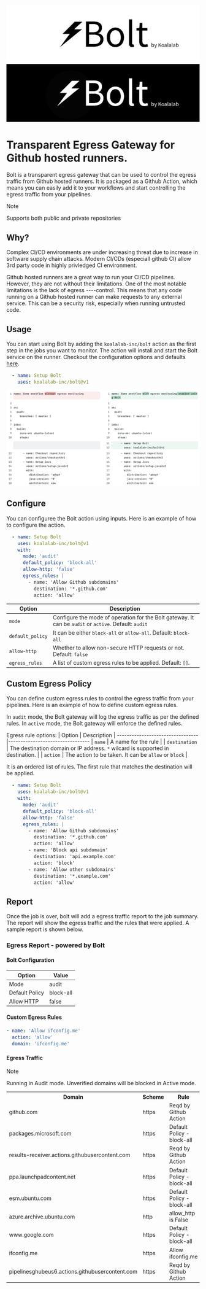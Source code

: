 ![Bolt](assets/imgs/bolt-header-light.png#gh-light-mode-only)
![Bolt](assets/imgs/bolt-header-dark.png#gh-dark-mode-only)
# Transparent Egress Gateway for Github hosted runners.


Bolt is a transparent egress gateway that can be used to control the egress traffic from Github hosted runners. It is packaged as a Github Action, which means you can easily add it to your workflows and start controlling the egress traffic from your pipelines.

> [!NOTE]
> 
> Supports both public and private repositories


## Why?

Complex CI/CD environments are under increasing threat due to increase in software supply chain attacks. Modern CI/CDs (especiall github CI) allow 3rd party code in highly privledged CI environment.

Github hosted runners are a great way to run your CI/CD pipelines. However, they are not without their limitations. One of the most notable limitations is the lack of egress ----control. This means that any code running on a Github hosted runner can make requests to any external service. This can be a security risk, especially when running untrusted code.

## Usage
You can start using Bolt by adding the `koalalab-inc/bolt` action as the first step in the jobs you want to monitor. The action will install and start the Bolt service on the runner. Checkout the configuration options and defaults [here](#Configure).

```yaml
  - name: Setup Bolt
    uses: koalalab-inc/bolt@v1
```

![bolt-usage-before-after.png](assets/imgs/bolt-usage-before-after.png)

## Configure
You can configuree the Bolt action using inputs. Here is an example of how to configure the action.

```yaml
  - name: Setup Bolt
    uses: koalalab-inc/bolt@v1
    with:
      mode: 'audit'
      default_policy: 'block-all'
      allow-http: 'false'
      egress_rules: |
        - name: 'Allow Github subdomains'
          destination: '*.github.com'
          action: 'allow'
```
| Option | Description  |
---------------------------------|---------------------------------
| `mode` | Configure the mode of operation for the Bolt gateway. It can be `audit` or `active`. Default: `audit` |
| `default_policy` | It can be either `block-all` or `allow-all`. Default: `block-all` |
| `allow-http` | Whether to allow non-secure HTTP requests or not. Default: `false`
| `egress_rules` | A list of custom egress rules to be applied. Default: `[]`.

## Custom Egress Policy
You can define custom egress rules to control the egress traffic from your pipelines. Here is an example of how to define custom egress rules.

In `audit` mode, the Bolt gateway will log the egress traffic as per the defined rules. In `active` mode, the Bolt gateway will enforce the defined rules.

Egress rule options:
| Option | Description  |
---------------------------------|---------------------------------
| `name` | A name for the rule |
| `destination` | The destination domain or IP address. `*` wilcard is supported in destination. |
| `action` | The action to be taken. It can be `allow` or `block` |

It is an ordered list of rules. The first rule that matches the destination will be applied.


```yaml
  - name: Setup Bolt
    uses: koalalab-inc/bolt@v1
    with:
      mode: 'audit'
      default_policy: 'block-all'
      allow-http: 'false'
      egress_rules: |
        - name: 'Allow Github subdomains'
          destination: '*.github.com'
          action: 'allow'
        - name: 'Block api subdomain'
          destination: 'api.example.com'
          action: 'block'
        - name: 'Allow other subdomains'
          destination: '*.example.com'
          action: 'allow'
```

## Report
Once the job is over, bolt will add a egress traffic report to the job summary. The report will show the egress traffic and the rules that were applied. A sample report is shown below.

### Egress Report - powered by Bolt
#### Bolt Configuration

|Option | Value |
|---|---|
| Mode | audit |
| Default Policy | block-all |
| Allow HTTP | false |

#### Custom Egress Rules
```yaml
- name: 'Allow ifconfig.me'
  action: 'allow'
  domain: 'ifconfig.me'
```
#### Egress Traffic
> [!NOTE]
>
> Running in Audit mode. Unverified domains will be blocked in Active mode.
<table><tr><th>Domain</th><th>Scheme</th><th>Rule</th><th>Action</th></tr><tr><td>github.com</td><td>https</td><td>Reqd by Github Action</td><td>✅</td></tr><tr><td>packages.microsoft.com</td><td>https</td><td>Default Policy - block-all</td><td>Unknown Domain</td></tr><tr><td>results-receiver.actions.githubusercontent.com</td><td>https</td><td>Reqd by Github Action</td><td>✅</td></tr><tr><td>ppa.launchpadcontent.net</td><td>https</td><td>Default Policy - block-all</td><td>Unknown Domain</td></tr><tr><td>esm.ubuntu.com</td><td>https</td><td>Default Policy - block-all</td><td>Unknown Domain</td></tr><tr><td>azure.archive.ubuntu.com</td><td>http</td><td>allow_http is False</td><td>Unknown Domain</td></tr><tr><td>www.google.com</td><td>https</td><td>Default Policy - block-all</td><td>Unknown Domain</td></tr><tr><td>ifconfig.me</td><td>https</td><td>Allow ifconfig.me</td><td>✅</td></tr><tr><td>pipelinesghubeus6.actions.githubusercontent.com</td><td>https</td><td>Reqd by Github Action</td><td>✅</td></tr></table>
